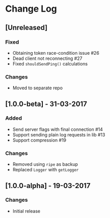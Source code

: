 # Change Log

## [Unreleased]
### Fixed
- Obtaining token race-condition issue #26
- Dead client not reconnecting #27
- Fixed `shouldSendPing()` calculations

### Changes
- Moved to separate repo

## [1.0.0-beta] - 31-03-2017
### Added
- Send server flags with final connection #14
- Support sending plain log requests in lib #13
- Support compression #19

### Changes
- Removed using `ripe` as backup
- Replaced `Logger` with `getLogger`

## [1.0.0-alpha] - 19-03-2017
### Changes
 - Initial release
